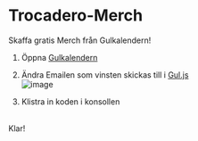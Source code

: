 # Trocadero-Merch
Skaffa gratis Merch från Gulkalendern!

1. Öppna [Gulkalendern](https://gulkalender.se)

2. Ändra Emailen som vinsten skickas till i [Gul.js](https://raw.githubusercontent.com/Muminwilmer/Trocadero-Merch/main/Gul.js)<br />
![image](https://github.com/Muminwilmer/Trocadero-Merch/assets/113240095/eb60530c-947e-4ef7-aacf-d514d6a7d696)

4. Klistra in koden i konsollen<br />
<br />
Klar!


